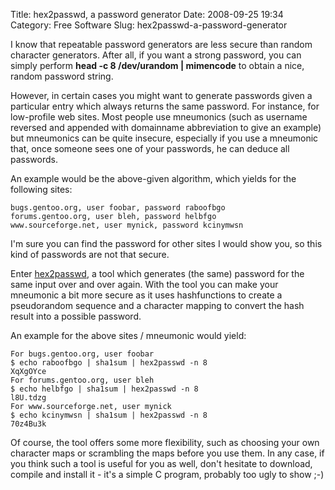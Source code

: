 Title: hex2passwd, a password generator
Date: 2008-09-25 19:34
Category: Free Software
Slug: hex2passwd-a-password-generator

I know that repeatable password generators are less secure than random
character generators. After all, if you want a strong password, you can
simply perform **head -c 8 /dev/urandom | mimencode** to obtain a nice,
random password string.

However, in certain cases you might want to generate passwords given a
particular entry which always returns the same password. For instance,
for low-profile web sites. Most people use mneumonics (such as username
reversed and appended with domainname abbreviation to give an example)
but mneumonics can be quite insecure, especially if you use a mneumonic
that, once someone sees one of your passwords, he can deduce all
passwords.

An example would be the above-given algorithm, which yields for the
following sites:

    bugs.gentoo.org, user foobar, password raboofbgo
    forums.gentoo.org, user bleh, password helbfgo
    www.sourceforge.net, user mynick, password kcinymwsn

I'm sure you can find the password for other sites I would show you, so
this kind of passwords are not that secure.

Enter [hex2passwd](http://dev.gentoo.org/~swift/tools-hex2passwd.html),
a tool which generates (the same) password for the same input over and
over again. With the tool you can make your mneumonic a bit more secure
as it uses hashfunctions to create a pseudorandom sequence and a
character mapping to convert the hash result into a possible password.

An example for the above sites / mneumonic would yield:

    For bugs.gentoo.org, user foobar
    $ echo raboofbgo | sha1sum | hex2passwd -n 8
    XqXgOYce
    For forums.gentoo.org, user bleh
    $ echo helbfgo | sha1sum | hex2passwd -n 8
    l8U.tdzg
    For www.sourceforge.net, user mynick
    $ echo kcinymwsn | sha1sum | hex2passwd -n 8
    70z4Bu3k

Of course, the tool offers some more flexibility, such as choosing your
own character maps or scrambling the maps before you use them. In any
case, if you think such a tool is useful for you as well, don't hesitate
to download, compile and install it - it's a simple C program, probably
too ugly to show ;-)
